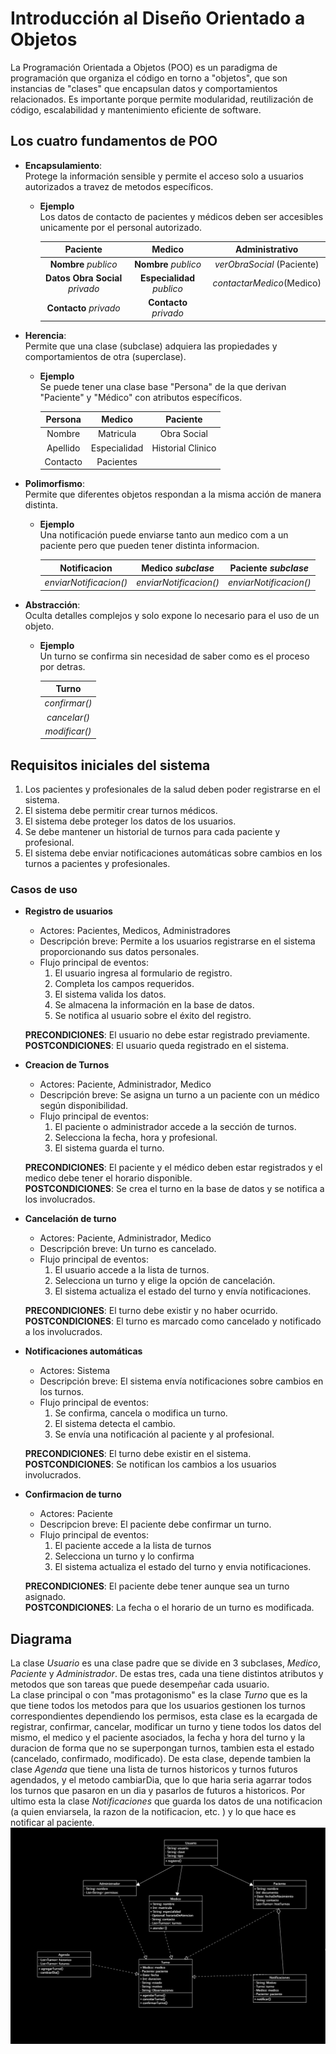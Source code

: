 # Introducción al Diseño Orientado a Objetos

La Programación Orientada a Objetos (POO) es un paradigma de programación que organiza el código en torno a "objetos", que son instancias de "clases" que encapsulan datos y comportamientos relacionados. Es importante porque permite modularidad, reutilización de código, escalabilidad y mantenimiento eficiente de software.

## Los cuatro fundamentos de POO

* **Encapsulamiento**:  
Protege la información sensible y permite el acceso solo a usuarios autorizados a travez de metodos específicos.

    * **Ejemplo**  
    Los datos de contacto de pacientes y médicos deben ser accesibles unicamente por el personal autorizado.
    
        | Paciente | Medico | Administrativo |
        |:--------------------------------:|:--------------------------:|:-------------------------:|
        | **Nombre** _publico_             | **Nombre** _publico_       | _verObraSocial_ (Paciente) |
        | **Datos Obra Social** _privado_  | **Especialidad** _publico_ | _contactarMedico_(Medico) |
        | **Contacto** _privado_           | **Contacto** _privado_     |

* **Herencia**:  
Permite que una clase (subclase) adquiera las propiedades y comportamientos de otra (superclase).

    * **Ejemplo**  
     Se puede tener una clase base "Persona" de la que derivan "Paciente" y "Médico" con atributos específicos.

        | Persona | Medico | Paciente |
        |:---------:|:-----------:|:-----------------:|
        | Nombre   | Matricula    | Obra Social       |
        | Apellido | Especialidad | Historial Clinico |
        | Contacto | Pacientes    | 

* **Polimorfismo**:  
Permite que diferentes objetos respondan a la misma acción de manera distinta.

    * **Ejemplo**  
    Una notificación puede enviarse tanto aun medico com a un paciente pero que pueden tener distinta informacion.

        | Notificacion | Medico _subclase_ | Paciente _subclase_ |
        |:----------------------:|:----------------------:|:----------------------:|
        | _enviarNotificacion()_ | _enviarNotificacion()_ | _enviarNotificacion()_ |

* **Abstracción**:  
Oculta detalles complejos y solo expone lo necesario para el uso de un objeto.

    * **Ejemplo**  
     Un turno se confirma sin necesidad de saber como es el proceso por detras.

        | Turno |
        |:-------------:|
        | _confirmar()_ |
        | _cancelar()_  |
        | _modificar()_ |

## Requisitos iniciales del sistema

1. Los pacientes y profesionales de la salud deben poder registrarse en el sistema.
2. El sistema debe permitir crear turnos médicos.
3. El sistema debe proteger los datos de los usuarios.
4. Se debe mantener un historial de turnos para cada paciente y profesional.
5. El sistema debe enviar notificaciones automáticas sobre cambios en los turnos a pacientes y profesionales.

### Casos de uso

* **Registro de usuarios**
    - Actores: Pacientes, Medicos, Administradores
    - Descripción breve: Permite a los usuarios registrarse en el sistema proporcionando sus datos personales.
    - Flujo principal de eventos:
        1. El usuario ingresa al formulario de registro.
        2. Completa los campos requeridos.
        3. El sistema valida los datos.
        4. Se almacena la información en la base de datos.
        5. Se notifica al usuario sobre el éxito del registro.

    **PRECONDICIONES**: El usuario no debe estar registrado previamente.  
    **POSTCONDICIONES**: El usuario queda registrado en el sistema.

* **Creacion de Turnos**
    - Actores: Paciente, Administrador, Medico
    - Descripción breve: Se asigna un turno a un paciente con un médico según disponibilidad.
    - Flujo principal de eventos:
        1. El paciente o administrador accede a la sección de turnos.
        2. Selecciona la fecha, hora y profesional.
        3. El sistema guarda el turno.  

    **PRECONDICIONES**: El paciente y el médico deben estar registrados y el medico debe tener el horario disponible.  
    **POSTCONDICIONES**: Se crea el turno en la base de datos y se notifica a los involucrados.

* **Cancelación de turno**
    - Actores: Paciente, Administrador, Medico
    - Descripción breve: Un turno es cancelado.
    - Flujo principal de eventos:
        1. El usuario accede a la lista de turnos.
        2. Selecciona un turno y elige la opción de cancelación.
        3. El sistema actualiza el estado del turno y envía notificaciones. 

    **PRECONDICIONES**: El turno debe existir y no haber ocurrido.  
    **POSTCONDICIONES**: El turno es marcado como cancelado y notificado a los involucrados.

* **Notificaciones automáticas**
    - Actores: Sistema
    - Descripción breve: El sistema envía notificaciones sobre cambios en los turnos.
    - Flujo principal de eventos:
        1. Se confirma, cancela o modifica un turno.
        2. El sistema detecta el cambio.
        3. Se envía una notificación al paciente y al profesional. 

    **PRECONDICIONES**: El turno debe existir en el sistema.  
    **POSTCONDICIONES**: Se notifican los cambios a los usuarios involucrados.

* **Confirmacion de turno**
    - Actores: Paciente
    - Descripcion breve: El paciente debe confirmar un turno.
    - Flujo principal de eventos:
        1. El paciente accede a la lista de turnos
        2. Selecciona un turno y lo confirma
        3. El sistema actualiza el estado del turno y envia notificaciones.  

    **PRECONDICIONES**: El paciente debe tener aunque sea un turno asignado.  
    **POSTCONDICIONES**: La fecha o el horario de un turno es modificada.

## Diagrama
La clase _Usuario_ es una clase padre que se divide en 3 subclases, _Medico_, _Paciente_ y _Administrador_. De estas tres, cada una tiene distintos atributos y metodos que son tareas que puede desempeñar cada usuario.  
La clase principal o con "mas protagonismo" es la clase _Turno_ que es la que tiene todos los metodos para que los usuarios gestionen los turnos correspondientes dependiendo los permisos, esta clase es la ecargada de registrar, confirmar, cancelar, modificar un turno y tiene todos los datos del mismo, el medico y el paciente asociados, la fecha y hora del turno y la duracion de forma que no se superpongan turnos, tambien esta el estado (cancelado, confirmado, modificado). De esta clase, depende tambien la clase _Agenda_ que tiene una lista de turnos historicos y turnos futuros agendados, y el metodo cambiarDia, que lo que haria seria agarrar todos los turnos que pasaron en un dia y pasarlos de futuros a historicos. Por ultimo esta la clase _Notificaciones_ que guarda los datos de una notificacion (a quien enviarsela, la razon de la notificacion, etc. ) y lo que hace es notificar al paciente.
![](imagenes/image.png)

